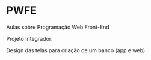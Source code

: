 # PWFE
Aulas sobre Programação Web Front-End

Projeto Integrador:

Design das telas para criação de um banco (app e web)

